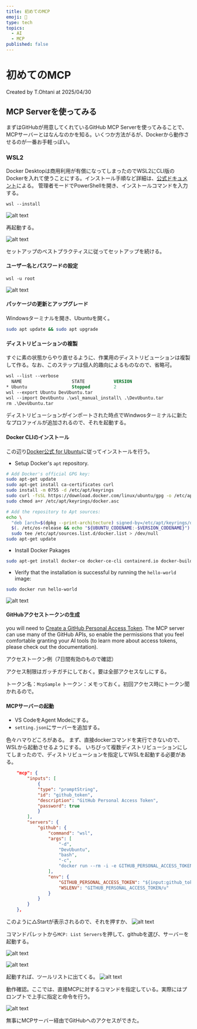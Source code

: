 ```yaml
---
title: 初めてのMCP
emoji: 🤖
type: tech
topics:
  - AI
  - MCP
published: false
---
```


# 初めてのMCP

Created by T.Ohtani at 2025/04/30

## MCP Serverを使ってみる

まずはGitHubが用意してくれているGitHub MCP Serverを使ってみることで、MCPサーバーとはなんなのかを知る。いくつか方法がるが、Dockerから動作させるのが一番お手軽っぽい。

### WSL2

Docker Desktopは商用利用が有償になってしまったのでWSL2にCLI版のDockerを入れて使うことにする。インストール手順など詳細は、[公式ドキュメント](https://learn.microsoft.com/ja-jp/windows/wsl/setup/environment)による。
管理者モードでPowerShellを開き、インストールコマンドを入力する。

```ps
wsl --install
```

![alt text](/images/try-mcp-img-2.png)

再起動する。

![alt text](/images/try-mcp-img-3.png)

セットアップのベストプラクティスに従ってセットアップを続ける。

#### ユーザー名とパスワードの設定

```ps
wsl -u root
```

![alt text](/images/try-mcp-img-4.png)

#### パッケージの更新とアップグレード
Windowsターミナルを開き、Ubuntuを開く。

```bash
sudo apt update && sudo apt upgrade
```

#### ディストリビューションの複製

すぐに素の状態からやり直せるように、作業用のディストリビューションは複製して作る。なお、このステップは個人的趣向によるものなので、省略可。

```ps
wsl --list --verbose
  NAME                   STATE           VERSION
* Ubuntu                 Stopped         2
wsl --export Ubuntu DevUbuntu.tar
wsl --import DevUbuntu .\wsl_manual_install\ .\DevUbuntu.tar
rm .\DevUbuntu.tar
```
ディストリビューションがインポートされた時点でWindwosターミナルに新たなプロファイルが追加されるので、それを起動する。

#### Docker CLIのインストール

この辺り[Docker公式 for Ubuntu](https://docs.docker.com/engine/install/ubuntu/)に従ってインストールを行う。

- Setup Docker's `apt` repository.

```bash
# Add Docker's official GPG key:
sudo apt-get update
sudo apt-get install ca-certificates curl
sudo install -m 0755 -d /etc/apt/keyrings
sudo curl -fsSL https://download.docker.com/linux/ubuntu/gpg -o /etc/apt/keyrings/docker.asc
sudo chmod a+r /etc/apt/keyrings/docker.asc

# Add the repository to Apt sources:
echo \
  "deb [arch=$(dpkg --print-architecture) signed-by=/etc/apt/keyrings/docker.asc] https://download.docker.com/linux/ubuntu \
  $(. /etc/os-release && echo "${UBUNTU_CODENAME:-$VERSION_CODENAME}") stable" | \
  sudo tee /etc/apt/sources.list.d/docker.list > /dev/null
sudo apt-get update
```

- Install Docker Pakages

```bash
sudo apt-get install docker-ce docker-ce-cli containerd.io docker-buildx-plugin docker-compose-plugin
```

- Verify that the installation is successful by running the `hello-world` image:

```bash
sudo docker run hello-world
```
![alt text](/images/try-mcp-img-5.png)

#### GitHubアクセストークンの生成

you will need to [Create a GitHub Personal Access Token](https://github.com/settings/personal-access-tokens). The MCP server can use many of the GitHub APIs, so enable the permissions that you feel comfortable granting your AI tools (to learn more about access tokens, please check out the documentation).

アクセストークン例（7日間有効のもので確認）

アクセス制限はガッチガチにしておく。要は全部アクセスなしにする。

トークン名：`McpSample`
トークン：メモっておく。初回アクセス時にトークン聞かれるので。

#### MCPサーバーの起動

- VS CodeをAgent Modeにする。
- `setting.json`にサーバーを追加する。

色々ハマりどころがある。
まず、直接dockerコマンドを実行できないので、WSLから起動させるようにする。
いちびって複数ディストリビューションにしてしまったので、ディストリビューションを指定してWSLを起動する必要がある。

```json
    "mcp": {
        "inputs": [
            {
            "type": "promptString",
            "id": "github_token",
            "description": "GitHub Personal Access Token",
            "password": true
            }
        ],        
        "servers": {
            "github": {
                "command": "wsl",
                "args": [
                    "-d",
                    "DevUbuntu",
                    "bash",
                    "-c",
                    "docker run --rm -i -e GITHUB_PERSONAL_ACCESS_TOKEN ghcr.io/github/github-mcp-server"
                ],
                "env": {
                    "GITHUB_PERSONAL_ACCESS_TOKEN": "${input:github_token}",
                    "WSLENV": "GITHUB_PERSONAL_ACCESS_TOKEN/u"
                }
            }
        }
    },
```

このように△Startが表示されるので、それを押すか、
![alt text](/images/try-mcp-img-6.png)

コマンドパレットから`MCP: List Servers`を押して、githubを選び、サーバーを起動する。

![alt text](/images/try-mcp-img-7.png)

![alt text](/images/try-mcp-img-8.png)

起動すれば、ツールリストに出てくる。
![alt text](/images/try-mcp-img-9.png)

動作確認。ここでは、直接MCPに対するコマンドを指定している。実際にはプロンプトで上手に指定と命令を行う。

![alt text](/images/try-mcp-img-10.png)

無事にMCPサーバー経由でGitHubへのアクセスができた。
